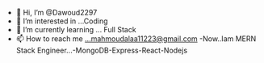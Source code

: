 - 👋 Hi, I’m @Dawoud2297
- 👀 I’m interested in ...Coding
- 🌱 I’m currently learning ... Full Stack
- 📫 How to reach me ...mahmoudalaa11223@gmail.com
-Now..Iam  MERN Stack Engineer...-MongoDB-Express-React-Nodejs
